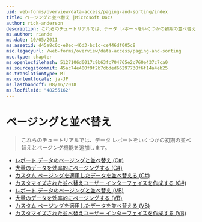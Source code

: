 ```yaml
---
uid: web-forms/overview/data-access/paging-and-sorting/index
title: ページングと並べ替え |Microsoft Docs
author: rick-anderson
description: これらのチュートリアルでは、データ レポートをいくつかの初期の並べ替えとページング機能を追加します。
ms.author: riande
ms.date: 10/05/2011
ms.assetid: d45a8c0c-e8ec-46d3-bc1c-ce446df005c8
msc.legacyurl: /web-forms/overview/data-access/paging-and-sorting
msc.type: chapter
ms.openlocfilehash: 5127106d6017c9b63fc704765e2c760e437c7ca0
ms.sourcegitcommit: 45ac74e400f9f2b7dbded66297730f6f14a4eb25
ms.translationtype: MT
ms.contentlocale: ja-JP
ms.lasthandoff: 08/16/2018
ms.locfileid: "48255162"
---
```

<a name="paging-and-sorting"></a>ページングと並べ替え
====================
> これらのチュートリアルでは、データ レポートをいくつかの初期の並べ替えとページング機能を追加します。


- [レポート データのページングと並べ替え (C#)](paging-and-sorting-report-data-cs.md)
- [大量のデータを効率的にページングする (C#)](efficiently-paging-through-large-amounts-of-data-cs.md)
- [カスタム ページングを適用したデータを並べ替える (C#)](sorting-custom-paged-data-cs.md)
- [カスタマイズされた並べ替えユーザー インターフェイスを作成する (C#)](creating-a-customized-sorting-user-interface-cs.md)
- [レポート データのページングと並べ替え (VB)](paging-and-sorting-report-data-vb.md)
- [大量のデータを効率的にページングする (VB)](efficiently-paging-through-large-amounts-of-data-vb.md)
- [カスタム ページングを適用したデータを並べ替える (VB)](sorting-custom-paged-data-vb.md)
- [カスタマイズされた並べ替えユーザー インターフェイスを作成する (VB)](creating-a-customized-sorting-user-interface-vb.md)
